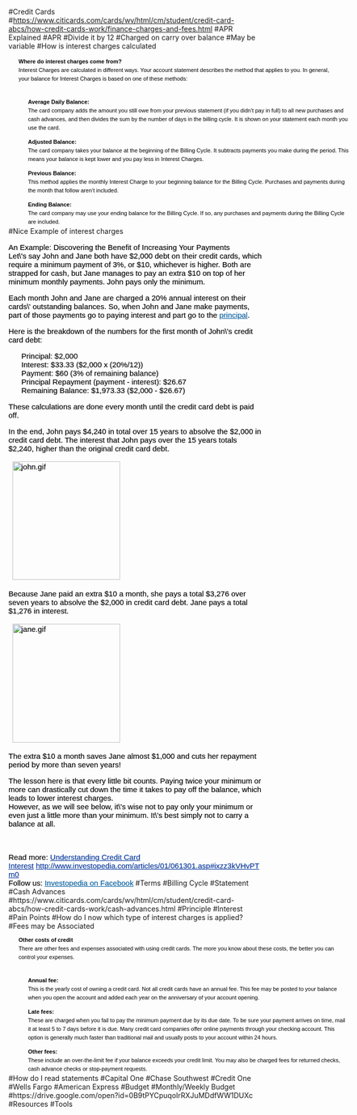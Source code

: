 #Credit Cards
#https://www.citicards.com/cards/wv/html/cm/student/credit-card-abcs/how-credit-cards-work/finance-charges-and-fees.html
#APR Explained
#APR
#Divide it by 12
#Charged on carry over balance
#May be variable
#How is interest charges calculated
<p style="padding-left: 20px; padding-right: 20px; width: 636px; color: rgb(0, 0, 0); font-family: Verdana, Arial, Helvetica, sans-serif; font-size: 11px; line-height: 17px;"><strong>Where do interest charges come from?</strong><br>Interest Charges are calculated in different ways. Your account statement describes the method that applies to you. In general, your balance for Interest Charges is based on one of these methods:</p><br style="color: rgb(0, 0, 0); font-family: Verdana, Arial, Helvetica, sans-serif; font-size: 11px; line-height: 17px;"><ul style="margin-top: -10px; margin-bottom: -10px; width: 636px; list-style-type: none; color: rgb(0, 0, 0); font-family: Verdana, Arial, Helvetica, sans-serif; font-size: 11px; line-height: 17px;"><p style="padding-left: 20px; padding-right: 20px; width: 636px;"><strong>Average Daily Balance:</strong>&nbsp;<br>The card company adds the amount you still owe from your previous statement (if you didn’t pay in full) to all new purchases and cash advances, and then divides the sum by the number of days in the billing cycle. It is shown on your statement each month you use the card.</p><p style="padding-left: 20px; padding-right: 20px; width: 636px;"><strong>Adjusted Balance:</strong>&nbsp;<br>The card company takes your balance at the beginning of the Billing Cycle. It subtracts payments you make during the period. This means your balance is kept lower and you pay less in Interest Charges.</p><p style="padding-left: 20px; padding-right: 20px; width: 636px;"><strong>Previous Balance:</strong>&nbsp;<br>This method applies the monthly Interest Charge to your beginning balance for the Billing Cycle. Purchases and payments during the month that follow aren’t included.</p><p style="padding-left: 20px; padding-right: 20px; width: 636px;"><strong>Ending Balance:</strong>&nbsp;<br>The card company may use your ending balance for the Billing Cycle. If so, any purchases and payments during the Billing Cycle are included.</p></ul>
#Nice Example of interest charges
<p style="-webkit-tap-highlight-color: transparent; color: rgb(0, 0, 0); font-family: gandhiserif-regular-webfont, Helvetica, Arial, Verdana, sans-serif; font-size: 15px; line-height: normal; -webkit-text-stroke-width: 0.150000005960464px;">An Example: Discovering the Benefit of Increasing Your Payments<br style="-webkit-tap-highlight-color: transparent;">Let\'s say John and Jane both have $2,000 debt on their credit cards, which require a minimum payment of 3%, or $10, whichever is higher. Both are strapped for cash, but Jane manages to pay an extra $10 on top of her minimum monthly payments. John pays only the minimum.</p><p style="-webkit-tap-highlight-color: transparent; color: rgb(0, 0, 0); font-family: gandhiserif-regular-webfont, Helvetica, Arial, Verdana, sans-serif; font-size: 15px; line-height: normal; -webkit-text-stroke-width: 0.150000005960464px;">Each month John and Jane are charged a 20% annual interest on their cards\' outstanding balances. So, when John and Jane make payments, part of those payments go to paying interest and part go to the&nbsp;<a href="http://www.investopedia.com/terms/p/principal.asp" style="-webkit-tap-highlight-color: transparent; color: rgb(0, 91, 157); cursor: pointer;" target="_blank">principal</a>.</p><p style="-webkit-tap-highlight-color: transparent; color: rgb(0, 0, 0); font-family: gandhiserif-regular-webfont, Helvetica, Arial, Verdana, sans-serif; font-size: 15px; line-height: normal; -webkit-text-stroke-width: 0.150000005960464px;">Here is the breakdown of the numbers for the first month of John\'s credit card debt:</p><ul style="-webkit-tap-highlight-color: transparent; list-style: none; color: rgb(0, 0, 0); font-family: gandhiserif-regular-webfont, Helvetica, Arial, Verdana, sans-serif; font-size: 15px; line-height: normal; -webkit-text-stroke-width: 0.150000005960464px;"><li style="-webkit-tap-highlight-color: transparent;">Principal: $2,000</li><li style="-webkit-tap-highlight-color: transparent;">Interest: $33.33 ($2,000 x (20%/12))</li><li style="-webkit-tap-highlight-color: transparent;">Payment: $60 (3% of remaining balance)</li><li style="-webkit-tap-highlight-color: transparent;">Principal Repayment (payment - interest<span style="-webkit-text-stroke-width: 0.150000005960464px;">): $26.67</span></li><li style="-webkit-tap-highlight-color: transparent;">Remaining Balance: $1,973.33 ($2,000 - $26.67)</li></ul><p style="-webkit-tap-highlight-color: transparent; color: rgb(0, 0, 0); font-family: gandhiserif-regular-webfont, Helvetica, Arial, Verdana, sans-serif; font-size: 15px; line-height: normal; -webkit-text-stroke-width: 0.150000005960464px;">These calculations are done every month until the credit card debt is paid off.</p><p style="-webkit-tap-highlight-color: transparent; color: rgb(0, 0, 0); font-family: gandhiserif-regular-webfont, Helvetica, Arial, Verdana, sans-serif; font-size: 15px; line-height: normal; -webkit-text-stroke-width: 0.150000005960464px;">In the end, John pays $4,240 in total over 15 years to absolve the $2,000 in credit card debt. The interest that John pays over the 15 years totals $2,240, higher than the original credit card debt.</p><table align="center" border="0" cellpadding="0" cellspacing="0" style="-webkit-tap-highlight-color: transparent; border-collapse: separate; color: rgb(0, 0, 0); font-family: gandhiserif-regular-webfont, Helvetica, Arial, Verdana, sans-serif; font-size: 15px; line-height: normal; -webkit-text-stroke-width: 0.150000005960464px;"><tbody style="-webkit-tap-highlight-color: transparent;"><tr style="-webkit-tap-highlight-color: transparent;"><td style="-webkit-tap-highlight-color: transparent;"><img alt="john.gif" src="http://i.investopedia.com/inv/articles/site/john.gif" style="-webkit-tap-highlight-color: transparent; border-width: medium; border-style: none; height: 234px; width: 213px;"></td></tr></tbody></table><p style="-webkit-tap-highlight-color: transparent; color: rgb(0, 0, 0); font-family: gandhiserif-regular-webfont, Helvetica, Arial, Verdana, sans-serif; font-size: 15px; line-height: normal; -webkit-text-stroke-width: 0.150000005960464px;">Because Jane paid an extra $10 a month, she pays a total $3,276 over seven years to absolve the $2,000 in credit card debt. Jane pays a total $1,276 in interest.</p><table align="center" border="0" cellpadding="0" cellspacing="0" style="-webkit-tap-highlight-color: transparent; border-collapse: separate; color: rgb(0, 0, 0); font-family: gandhiserif-regular-webfont, Helvetica, Arial, Verdana, sans-serif; font-size: 15px; line-height: normal; -webkit-text-stroke-width: 0.150000005960464px;"><tbody style="-webkit-tap-highlight-color: transparent;"><tr style="-webkit-tap-highlight-color: transparent;"><td style="-webkit-tap-highlight-color: transparent;"><img alt="jane.gif" src="http://i.investopedia.com/inv/articles/site/jane.gif" style="-webkit-tap-highlight-color: transparent; border-width: medium; border-style: none; height: 235px; width: 213px;"></td></tr></tbody></table><p style="-webkit-tap-highlight-color: transparent; color: rgb(0, 0, 0); font-family: gandhiserif-regular-webfont, Helvetica, Arial, Verdana, sans-serif; font-size: 15px; line-height: normal; -webkit-text-stroke-width: 0.150000005960464px;">The extra $10 a month saves Jane almost $1,000 and cuts her repayment period by more than seven years!</p><p style="-webkit-tap-highlight-color: transparent; color: rgb(0, 0, 0); font-family: gandhiserif-regular-webfont, Helvetica, Arial, Verdana, sans-serif; font-size: 15px; line-height: normal; -webkit-text-stroke-width: 0.150000005960464px;">The lesson here is that every little bit counts. Paying twice your minimum or more can drastically cut down the time it takes to pay off the balance, which leads to lower interest charges.<br style="-webkit-tap-highlight-color: transparent;">However, as we will see below, it\'s wise not to pay only your minimum or even just a little more than your minimum. It\'s best simply not to carry a balance at all.</p><span style="-webkit-tap-highlight-color: transparent; color: rgb(0, 0, 0); font-family: gandhiserif-regular-webfont, Helvetica, Arial, Verdana, sans-serif; font-size: 15px; line-height: normal; -webkit-text-stroke-width: 0.150000005960464px;"><br style="-webkit-tap-highlight-color: transparent;"><br style="-webkit-tap-highlight-color: transparent;">Read more:&nbsp;<a href="http://www.investopedia.com/articles/01/061301.asp#ixzz3kVHvPTm0" style="-webkit-tap-highlight-color: transparent; color: rgb(0, 51, 153); cursor: pointer;" target="_blank">Understanding Credit Card Interest</a>&nbsp;<a href="http://www.investopedia.com/articles/01/061301.asp#ixzz3kVHvPTm0" style="-webkit-tap-highlight-color: transparent; color: rgb(0, 51, 153); cursor: pointer;" target="_blank">http://www.investopedia.com/articles/01/061301.asp#ixzz3kVHvPTm0</a>&nbsp;<br style="-webkit-tap-highlight-color: transparent;">Follow us:&nbsp;<a href="http://ec.tynt.com/b/rf?id=arwjQmCEqr4l6Cadbi-bnq&amp;u=Investopedia" target="_blank" style="-webkit-tap-highlight-color: transparent; color: rgb(0, 91, 157); cursor: pointer;">Investopedia on Facebook</a></span>
#Terms
#Billing Cycle
#Statement
#Cash Advances
#https://www.citicards.com/cards/wv/html/cm/student/credit-card-abcs/how-credit-cards-work/cash-advances.html
#Principle
#Interest
#Pain Points
#How do I now which type of interest charges is applied?
#Fees may be Associated
<p style="padding-left: 20px; padding-right: 20px; width: 636px; color: rgb(0, 0, 0); font-family: Verdana, Arial, Helvetica, sans-serif; font-size: 11px; line-height: 17px;"><strong>Other costs of credit</strong><br>There are other fees and expenses associated with using credit cards. The more you know about these costs, the better you can control your expenses.</p><br style="color: rgb(0, 0, 0); font-family: Verdana, Arial, Helvetica, sans-serif; font-size: 11px; line-height: 17px;"><ul style="margin-top: -10px; margin-bottom: -10px; width: 636px; list-style-type: none; color: rgb(0, 0, 0); font-family: Verdana, Arial, Helvetica, sans-serif; font-size: 11px; line-height: 17px;"><p style="padding-left: 20px; padding-right: 20px; width: 636px;"><strong>Annual fee:</strong>&nbsp;<br>This is the yearly cost of owning a credit card. Not all credit cards have an annual fee. This fee may be posted to your balance when you open the account and added each year on the anniversary of your account opening.</p><p style="padding-left: 20px; padding-right: 20px; width: 636px;"><strong>Late fees:&nbsp;</strong><br>These are charged when you fail to pay the&nbsp;minimum payment due by its due date. To be sure your payment arrives on time, mail it at least 5 to 7 days before it is due. Many credit card companies offer online payments through your checking account. This option is generally much faster than traditional mail and usually posts to your account within 24 hours.</p><p style="padding-left: 20px; padding-right: 20px; width: 636px;"><strong>Other fees:&nbsp;</strong><br>These include an over-the-limit fee if your balance exceeds your credit limit. You may also be charged fees for returned checks, cash advance checks or stop-payment requests.</p></ul>
#How do I read statements
#Capital One
#Chase Southwest
#Credit One
#Wells Fargo
#American Express
#Budget
#Monthly/Weekly Budget
#https://drive.google.com/open?id=0B9tPYCpuqoIrRXJuMDdfWW1DUXc
#Resources
#Tools
